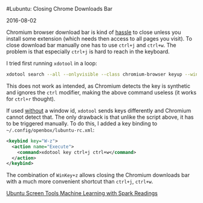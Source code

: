 #Lubuntu: Closing Chrome Downloads Bar

2016-08-02

<!--- tags: linux -->

Chromium browser download bar is kind of [hassle](https://superuser.com/questions/111675/google-chrome-auto-close-download-bar/325787) to close unless you install some extension (which needs then access to all pages you visit). To close download bar manually one has to use `ctrl+j` and `ctrl+w`. The problem is that especially `ctrl+j` is hard to reach in the keyboard.

I tried first running `xdotool` in a loop:

```bash
xdotool search --all --onlyvisible --class chromium-browser keyup --window %@ ctrl+j ctrl+w
```

This does not work as intended, as Chromium detects the key is synthetic and ignores the `ctrl` modifier, making the above command useless (it works for `ctrl+r` thought). 

If used [without](https://unix.stackexchange.com/questions/214909/xdotool-does-not-send-keys) a window id, `xdotool` sends keys differently and Chromium cannot detect that. The only drawback is that unlike the script above, it has to be triggered manually. To do this, I added a key binding to `~/.config/openbox/lubuntu-rc.xml`:

```xml
<keybind key="W-z">
  <action name="Execute">
    <command>xdotool key ctrl+j ctrl+w</command>
  </action>
</keybind>
```

The combination of `WinKey+z` allows closing the Chromium downloads bar with a much more convenient shortcut than `ctrl+j`, `ctrl+w`.

<ins class='nfooter'><a rel='prev' id='fprev' href='#blog/2016/2016-08-30-Ubuntu-Screen-Tools.md'>Ubuntu Screen Tools</a> <a rel='next' id='fnext' href='#blog/2016/2016-08-01-Machine-Learning-with-Spark-Readings.md'>Machine Learning with Spark Readings</a></ins>
